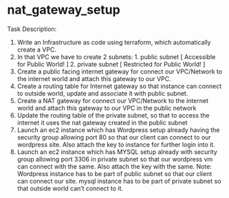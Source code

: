# nat_gateway_setup
Task Description: 

1. Write an Infrastructure as code using terraform, which automatically create a VPC. 
2. In that VPC we have to create 2 subnets: 1. public subnet [ Accessible for Public World! ] 2. private subnet [ Restricted for Public World! ] 
3. Create a public facing internet gateway for connect our VPC/Network to the internet world and attach this gateway to our VPC. 
4. Create a routing table for Internet gateway so that instance can connect to outside world, update and associate it with public subnet. 
5. Create a NAT gateway for connect our VPC/Network to the internet world and attach this gateway to our VPC in the public network 
6. Update the routing table of the private subnet, so that to access the internet it uses the nat gateway created in the public subnet 
7. Launch an ec2 instance which has Wordpress setup already having the security group allowing port 80 so that our client can connect to our wordpress site. Also attach the key to instance for further login into it. 
8. Launch an ec2 instance which has MYSQL setup already with security group allowing port 3306 in private subnet so that our wordpress vm can connect with the same. Also attach the key with the same. Note: Wordpress instance has to be part of public subnet so that our client can connect our site. mysql instance has to be part of private subnet so that outside world can’t connect to it.

